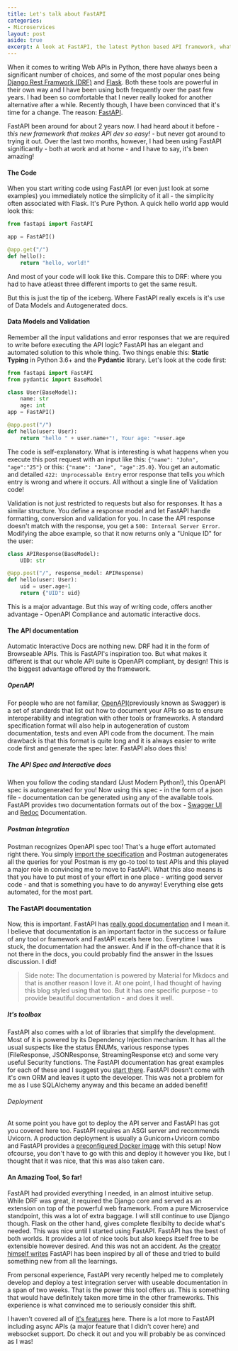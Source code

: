 ```yaml
---
title: Let's talk about FastAPI
categories:
- Microservices
layout: post
aside: true
excerpt: A look at FastAPI, the latest Python based API framework, what it offers and how it helps in simplifying development.
---
```

When it comes to writing Web APIs in Python, there have always been a significant number of choices, and some of the most popular ones being [Django Rest Framwork (DRF)](https://www.django-rest-framework.org/) and [Flask](https://flask.palletsprojects.com/en/1.1.x/). Both these tools are powerful in their own way and I have been using both frequently over the past few years. I had been so comfortable that I never really looked for another alternative after a while. Recently though, I have been convinced that it's time for a change. The reason: [FastAPI](https://fastapi.tiangolo.com/).

FastAPI been around for about 2 years now. I had heard about it before - _this new framework that makes API dev so easy!_ - but never got around to trying it out. Over the last two months, however, I had been using FastAPI significantly - both at work and at home - and I have to say, it's been amazing!

#### The Code
When you start writing code using FastAPI (or even just look at some examples) you immediately notice the simplicity of it all - the simplicity often associated with Flask. It's Pure Python. A quick hello world app would look this:

```Python
from fastapi import FastAPI

app = FastAPI()

@app.get("/")
def hello():
    return "hello, world!"
```

And most of your code will look like this. Compare this to DRF: where you had to have atleast three different imports to get the same result. 

But this is just the tip of the iceberg. Where FastAPI really excels is it's use of Data Models and Autogenerated docs.

#### Data Models and Validation
Remember all the input validations and error responses that we are required to write before executing the API logic? FastAPI has an elegant and automated solution to this whole thing. Two things enable this: **Static Typing** in Python 3.6+ and the **Pydantic** library.
Let's look at the code first:

```Python
from fastapi import FastAPI
from pydantic import BaseModel

class User(BaseModel):
    name: str
    age: int
app = FastAPI()

@app.post("/")
def hello(user: User):
    return "hello " + user.name+"!, Your age: "+user.age
```
The code is self-explanatory. What is interesting is what happens when you execute this post request with an input like this: `{"name": "John", "age":"25"}` or this: `{"name": "Jane", "age":25.0}`. You get an automatic and detailed `422: Unprocessable Entry` error response that tells you which entry is wrong and where it occurs. All without a single line of Validation code! 

Validation is not just restricted to requests but also for responses. It has a similar structure. You define a response model and let FastAPI handle formatting, conversion and validation for you. In case the API response doesn't match with the response, you get a `500: Internal Server Error`. Modifying the aboe example, so that it now returns only a "Unique ID" for the user:

```Python
class APIResponse(BaseModel):
    UID: str

@app.post("/", response_model: APIResponse)
def hello(user: User):
    uid = user.age+1
    return {"UID": uid}
```
This is a major advantage. But this way of writing code, offers another advantage - OpenAPI Compliance and automatic interactive docs.

#### The API documentation
Automatic Interactive Docs are nothing new. DRF had it in the form of Browseable APIs. This is FastAPI's inspiration too. But what makes it different is that our whole API suite is OpenAPI compliant, by design! This is the biggest advantage offered by the framework.

##### OpenAPI
For people who are not familiar, [OpenAPI](https://swagger.io/specification/)(previously known as Swagger) is a set of standards that list out how to document your APIs so as to ensure interoperability and integration with other tools or frameworks. A standard specification format will also help in autogeneration of custom documentation, tests and even API code from the document. The main drawback is that this format is quite long and it is always easier to write code first and generate the spec later. FastAPI also does this!

##### The API Spec and Interactive docs
When you follow the coding standard (Just Modern Python!), this OpenAPI spec is autogenerated for you! Now using this spec - in the form of a json file - documentation can be generated using any of the available tools. FastAPI provides two documentation formats out of the box - [Swagger UI](editor.swagger.io) and [Redoc](https://redocly.github.io/redoc/) Documentation.

##### Postman Integration
Postman recognizes OpenAPI spec too! That's a huge effort automated right there. You simply [import the specification](https://learning.postman.com/docs/integrations/available-integrations/working-with-openAPI/) and Postman autogenerates all the queries for you! Postman is my go-to tool to test APIs and this played a major role in convincing me to move to FastAPI.
What this also means is that you have to put most of your effort in one place - writing good server code - and that is something you have to do anyway! Everything else gets automated, for the most part.

#### The FastAPI documentation
Now, this is important. FastAPI has [really good documentation](https://fastapi.tiangolo.com/) and I mean it. I believe that documentation is an important factor in the success or failure of any tool or framework and FastAPI excels here too. Everytime I was stuck, the documentation had the answer. And if in the off-chance that it is not there in the docs, you could probably find the answer in the Issues discussion. I did! 

> Side note: The documentation is powered by Material for Mkdocs and that is another reason I love it. At one point, I had thought of having this blog styled using that too. But it has one specific purpose - to provide beautiful documentation - and does it well.

##### It's toolbox
FastAPI also comes with a lot of libraries that simplify the development. Most of it is powered by its Dependency Injection mechanism.
It has all the usual suspects like the status ENUMs, various response types (FileResponse, JSONResponse, StreamingResponse etc) and some very useful Security functions. The FastAPI documentation has great examples for each of these and I suggest you [start there](https://fastapi.tiangolo.com/). FastAPI doesn't come with it's own ORM and leaves it upto the developer. This was not a problem for me as I use SQLAlchemy anyway and this became an added benefit!

###### Deployment
At some point you have got to deploy the API server and FastAPI has got you covered here too. FastAPI requires an ASGI server and recommends Uvicorn. A production deployment is usually a Gunicorn+Uvicorn combo and FastAPI provides a [preconfigured Docker image](https://github.com/tiangolo/uvicorn-gunicorn-fastapi-docker) with this setup! Now ofcourse, you don't have to go with this and deploy it however you like, but I thought that it was nice, that this was also taken care. 

#### An Amazing Tool, So far!
FastAPI had provided everything I needed, in an almost intuitive setup. While DRF was great, it required the Django core and served as an extension on top of the powerful web framework. From a pure Microservice standpoint, this was a lot of extra baggage. I will still continue to use Django though. Flask on the other hand, gives complete flexibilty to decide what's needed. This was nice until I started using FastAPI.
FastAPI has the best of both worlds. It provides a lot of nice tools but also keeps itself free to be extensible however desired. And this was not an accident. As the [creator himself writes](https://fastapi.tiangolo.com/alternatives/) FastAPI has been inspired by all of these and tried to build something new from all the learnings. 

From personal experience, FastAPI very recently helped me to completely develop and deploy a test integration server with useable documentation in a span of two weeks. That is the power this tool offers us. This is something that would have definitely taken more time in the other frameworks. This experience is what convinced me to seriously consider this shift.

I haven't covered all of [it's features](https://fastapi.tiangolo.com/features/) here. There is a lot more to FastAPI including async APIs (a major feature that I didn't cover here) and websocket support. Do check it out and you will probably be as convinced as I was!
